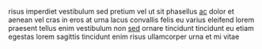 risus imperdiet vestibulum sed pretium vel ut sit phasellus
[ac](generated_webpages/nullam.md) dolor et aenean vel cras in eros at urna
lacus convallis felis eu varius eleifend lorem praesent tellus enim vestibulum
non [sed](generated_webpages/in15.md) ornare tincidunt tincidunt eu etiam
egestas lorem sagittis tincidunt enim risus ullamcorper urna et mi vitae